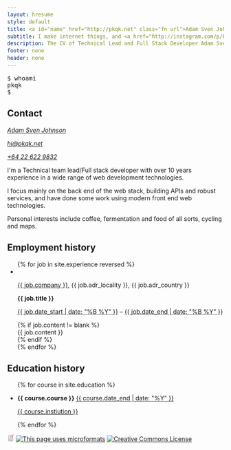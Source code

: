 ```yaml
---
layout: hresume
style: default
title: <a id="name" href="http://pkqk.net" class="fn url">Adam Sven Johnson</a>
subtitle: I make internet things, and <a href="http://instagram.com/p/PgciyaAJlk/">I really like coffee</a>
description: The CV of Technical Lead and Full Stack Developer Adam Sven Johnson
footer: none
header: none
---
```


<aside>
<tt class="terminal"><pre>
$ whoami
pkqk
$ <span class="cursor">&#95;</span></pre>
</tt>
</aside>

<h2>Contact</h2>
<address class="contact vcard">
  <a href="{{ site.url }}" class="fn url">Adam Sven Johnson</a>
  <p><a class="email" href="m&#x61;&#x69;lto:hi&#64;pkqk.net">hi&#64;pkqk.net</a></p>
  <p><a class="tel" href="tel://&#x2B;&#x36;&#x34;&#x32;&#x32;&#x36;&#x32;&#x32;&#x39;&#x33;&#x32;">&#x2B;&#x36;&#x34;&#x20;&#x32;&#x32;&#x20;&#x36;&#x32;&#x32;&#x20;&#x39;&#x38;&#x33;&#x32;</a></p>
</address>

<section class="summary">
  <p>
    I'm a Technical team lead/Full stack developer with over 10 years experience in a wide range of web development technologies.
  </p>
  <p>
    I focus mainly on the back end of the web stack, building APIs and robust services, and have done some work using modern front end web technologies.
  </p>
  <p>
    Personal interests include coffee, fermentation and food of all sorts, cycling and maps.
  </p>
</section>
<h2 class="page-break">Employment history</h2>
<ul class="vcalendar">
  {% for job in site.experience reversed %}
  <li class="experience vevent vcard">
    <img class="logo" src="/img/experience/{{ job.logo }}.png" alt="">
    <p>
      <a class="fn org url" href="{{ job.link }}">{{ job.company }}</a>,
      <span class="adr"><span class="locality">{{ job.adr_locality }}</span>, <span class="country-name">{{ job.adr_country }}</span></span>
    </p>
    <p class="summary">
      <strong class="title">{{ job.title }}</strong>
    </p>
    <p>
      <span class="period">
        <abbr class="dtstart" title="{{ job.date_start }}">{{ job.date_start | date: "%B %Y" }}</abbr>
        &ndash;
        <abbr class="dtend" title="{{ job.date_end }}">{{ job.date_end | date: "%B %Y" }}</abbr>
      </span>
    </p>
    {% if job.content != blank %}
    <div class="description">
      {{ job.content }}
    </div>
    {% endif %}
  </li>
  {% endfor %}
</ul>
<h2>Education history</h2>
<ul class="vcalendar">
  {% for course in site.education %}
  <li class="education vevent vcard">
    <p>
      <strong class="summary">{{ course.course }}</strong>
      <span class="period">
        <abbr class="dtstart" title="{{ course.date_start }}"></abbr><abbr class="dtend" title="{{ course.date_end }}">{{ course.date_end | date: "%Y" }}</abbr>
      </span>      
    </p>
    <p>
      <a class="url fn org" href="{{ course.link }}">{{ course.instiution }}</a>
    </p>
  </li>
  {% endfor %}
</ul>
<p class="formats">
  <a class="pdf" title="Download as PDF" href="/pdf/adamsvenjohnson-cv.pdf"><img alt="PDF" src="/img/pdf.png"></a>
  <a rel="tag" title="Resumé marked up using microformats." href="http://microformats.org/wiki/hresume"><img alt="This page uses microformats" src="/img/microformats.png"></a>
  <a rel="license" href="http://creativecommons.org/licenses/by-nd/4.0/"><img alt="Creative Commons License" style="border-width:0" src="https://i.creativecommons.org/l/by-nd/4.0/80x15.png" /></a>
</p>
